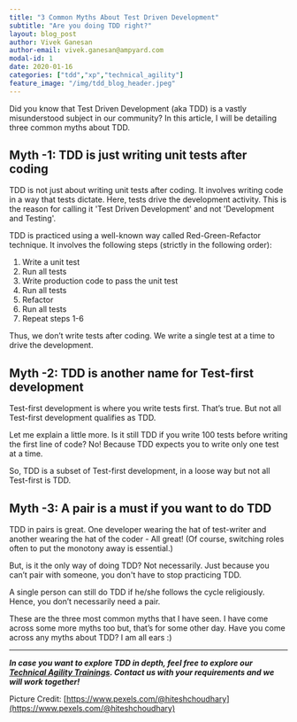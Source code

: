 ```yaml
---
title: "3 Common Myths About Test Driven Development"
subtitle: "Are you doing TDD right?"
layout: blog_post
author: Vivek Ganesan
author-email: vivek.ganesan@ampyard.com
modal-id: 1
date: 2020-01-16
categories: ["tdd","xp","technical_agility"]
feature_image: "/img/tdd_blog_header.jpeg"
---
```


Did you know that Test Driven Development (aka TDD) is a vastly misunderstood subject in our community? In this article, I will be detailing three common myths about TDD.

## Myth -1: TDD is just writing unit tests after coding

TDD is not just about writing unit tests after coding. It involves writing code in a way that tests dictate. Here, tests drive the development activity. This is the reason for calling it 'Test Driven Development' and not 'Development and Testing'.

TDD is practiced using a well-known way called Red-Green-Refactor technique. It involves the following steps (strictly in the following order):

1. Write a unit test  
2. Run all tests  
3. Write production code to pass the unit test  
4. Run all tests  
5. Refactor  
6. Run all tests  
7. Repeat steps 1-6

Thus, we don’t write tests after coding. We write a single test at a time to drive the development.

## Myth -2: TDD is another name for Test-first development

Test-first development is where you write tests first. That’s true. But not all Test-first development qualifies as TDD.

Let me explain a little more. Is it still TDD if you write 100 tests before writing the first line of code? No! Because TDD expects you to write only one test at a time.

So, TDD is a subset of Test-first development, in a loose way but not all Test-first is TDD.

## Myth -3: A pair is a must if you want to do TDD

TDD in pairs is great. One developer wearing the hat of test-writer and another wearing the hat of the coder - All great! (Of course, switching roles often to put the monotony away is essential.)

But, is it the only way of doing TDD? Not necessarily. Just because you can’t pair with someone, you don't have to stop practicing TDD.

A single person can still do TDD if he/she follows the cycle religiously. Hence, you don’t necessarily need a pair.

These are the three most common myths that I have seen. I have come across some more myths too but, that’s for some other day. Have you come across any myths about TDD? I am all ears :)


----------

_**In case you want to explore TDD in depth, feel free to explore our [Technical Agility Trainings](/trainings.html).  Contact us with your requirements and we will work together!**_


Picture Credit:  [https://www.pexels.com/@hiteshchoudhary](https://www.pexels.com/@hiteshchoudhary)
